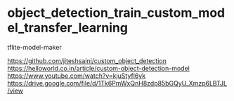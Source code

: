 # object_detection_train_custom_model_transfer_learning
tflite-model-maker

https://github.com/jiteshsaini/custom_object_detection
https://helloworld.co.in/article/custom-object-detection-model
https://www.youtube.com/watch?v=kjuStyfl6yk
https://drive.google.com/file/d/1Tk6PmWxQnH8zdp85bGQyU_Xmzp6LBTJL/view
